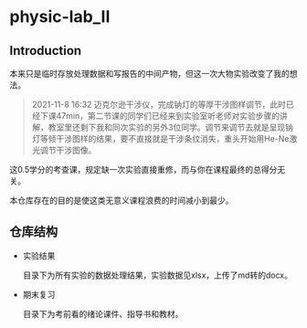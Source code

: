 # physic-lab_II

## Introduction
本来只是临时存放处理数据和写报告的中间产物，但这一次大物实验改变了我的想法。

> 2021-11-8 16:32 迈克尔逊干涉仪，完成钠灯的等厚干涉图样调节，此时已经下课47min，第二节课的同学们已经来到实验室听老师对实验步骤的讲解，教室里还剩下我和同次实验的另外3位同学。调节来调节去就是呈现钠灯等倾干涉图样的结果，要不直接就是干涉条纹消失，重头开始用He-Ne激光调节干涉图像。

这0.5学分的考查课，规定缺一次实验直接重修，而与你在课程最终的总得分无关。

本仓库存在的目的是使这类无意义课程浪费的时间减小到最少。

## 仓库结构

* 实验结果

  目录下为所有实验的数据处理结果，实验数据见xlsx，上传了md转的docx。

* 期末复习

  目录下为考前看的绪论课件、指导书和教材。
